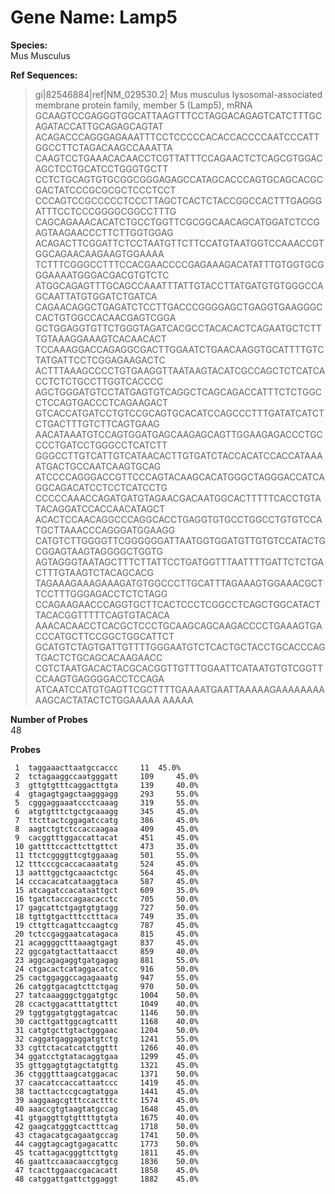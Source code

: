 # Gene Name: Lamp5    #  

__Species:__  
Mus Musculus

__Ref Sequences:__  
>gi|82546884|ref|NM_029530.2| Mus musculus lysosomal-associated membrane protein family, member 5 (Lamp5), mRNA
GCAAGTCCGAGGGTGGCATTAAGTTTCCTAGGACAGAGTCATCTTTGCAGATACCATTGCAGAGCAGTAT
ACAGACCCAGGGAGAAATTTCCTCCCCCACACCACCCCAATCCCATTGGCCTTCTAGACAAGCCAAATTA
CAAGTCCTGAAACACAACCTCGTTATTTCCAGAACTCTCAGCGTGGACAGCTCCTGCATCCTGGGTGCTT
CCTCTGCAGTGTGCGGCGGGAGAGCCATAGCACCCAGTGCAGCACGCGACTATCCCGCGCGCTCCCTCCT
CCCAGTCCGCCCCCTCCCTTAGCTCACTCTACCGGCCACTTTGAGGGATTTCCTCCCGGGGCGGCCTTTG
CAGCAGAAACACATCTGCCTGGTTCGCGGCAACAGCATGGATCTCCGAGTAAGAACCCTTCTTGGTGGAG
ACAGACTTCGGATTCTCCTAATGTTCTTCCATGTAATGGTCCAAACCGTGGCAGAACAAGAAGTGGAAAA
TCTTTCGGGCCTTTCCACGAACCCCGAGAAAGACATATTTGTGGTGCGGGAAAATGGGACGACGTGTCTC
ATGGCAGAGTTTGCAGCCAAATTTATTGTACCTTATGATGTGTGGGCCAGCAATTATGTGGATCTGATCA
CAGAACAGGCTGAGATCTCCTTGACCCGGGGAGCTGAGGTGAAGGGCCACTGTGGCCACAACGAGTCGGA
GCTGGAGGTGTTCTGGGTAGATCACGCCTACACACTCAGAATGCTCTTTGTAAAGGAAAGTCACAACACT
TCCAAAGGACCAGAGGCGACTTGGAATCTGAACAAGGTGCATTTTGTCTATGATTCCTCGGAGAAGACTC
ACTTTAAAGCCCCTGTGAAGGTTAATAAGTACATCGCCAGCTCTCATCACCTCTCTGCCTTGGTCACCCC
AGCTGGGATGTCCTATGAGTGTCAGGCTCAGCAGACCATTTCTCTGGCCTCCAGTGACCCTCAGAAGACT
GTCACCATGATCCTGTCCGCAGTGCACATCCAGCCCTTTGATATCATCTCTGACTTTGTCTTCAGTGAAG
AACATAAATGTCCAGTGGATGAGCAAGAGCAGTTGGAAGAGACCCTGCCCCTGATCCTGGGCCTCATCTT
GGGCCTTGTCATTGTCATAACACTTGTGATCTACCACATCCACCATAAAATGACTGCCAATCAAGTGCAG
ATCCCCAGGGACCGTTCCCAGTACAAGCACATGGGCTAGGGACCATCAGGCAGACATCCTCCTCATCCTG
CCCCCAAACCAGATGATGTAGAACGACAATGGCACTTTTTCACCTGTATACAGGATCCACCAACATAGCT
ACACTCCAACAGGCCCAGGCACCTGAGGTGTGCCTGGCCTGTGTCCATGCTTAAACCCAGGGATGGAAGG
CATGTCTTGGGGTTCGGGGGGATTAATGGTGGATGTTGTGTCCATACTGCGGAGTAAGTAGGGGCTGGTG
AGTAGGGTAATAGCTTTCTTATTCCTGATGGTTTAATTTTGATTCTCTGACTTTGTAAGTCTACAGCACG
TAGAAAGAAAGAAAGATGTGGCCCTTGCATTTAGAAAGTGGAAACGCTTCCTTTGGGAGACCTCTCTAGG
CCAGAAGAACCCAGGTGCTTCACTCCCTCGGCCTCAGCTGGCATACTTACACGGTTTTTCAGTGTACACA
AAACACAACCTCACGCTCCCTGCAAGCAGCAAGACCCCTGAAAGTGACCCATGCTTCCGGCTGGCATTCT
GCATGTCTAGTGATTGTTTTGGGAATGTCTCACTGCTACCTGCACCCAGTGACTCTGCAGCACAAGAACC
CGTCTAATGACACTACGCACGGTTGTTTGGAATTCATAATGTGTCGGTTCCAAGTGAGGGGACCTCCAGA
ATCAATCCATGTGAGTTCGCTTTTGAAAATGAATTAAAAAGAAAAAAAAAAGCACTATACTCTGGAAAAA
AAAAA

__Number of Probes__  
48

__Probes__  
 
     1	taggaaacttaatgccaccc	 11	 45.0%  
	 2	tctagaaggccaatgggatt	 109	 45.0%  
	 3	gttgtgtttcaggacttgta	 139	 40.0%  
	 4	gtagagtgagctaagggagg	 293	 55.0%  
	 5	cgggaggaaatccctcaaag	 319	 55.0%  
	 6	atgtgtttctgctgcaaagg	 345	 45.0%  
	 7	ttcttactcggagatccatg	 386	 45.0%  
	 8	aagtctgtctccaccaagaa	 409	 45.0%  
	 9	cacggtttggaccattacat	 451	 45.0%  
	 10	gattttccacttcttgttct	 473	 35.0%  
	 11	ttctcggggttcgtggaaag	 501	 55.0%  
	 12	tttcccgcaccacaaatatg	 524	 45.0%  
	 13	aatttggctgcaaactctgc	 564	 45.0%  
	 14	cccacacatcataaggtaca	 587	 45.0%  
	 15	atcagatccacataattgct	 609	 35.0%  
	 16	tgatctacccagaacacctc	 705	 50.0%  
	 17	gagcattctgagtgtgtagg	 727	 50.0%  
	 18	tgttgtgactttcctttaca	 749	 35.0%  
	 19	cttgttcagattccaagtcg	 787	 45.0%  
	 20	tctccgaggaatcatagaca	 815	 45.0%  
	 21	acaggggctttaaagtgagt	 837	 45.0%  
	 22	ggcgatgtacttattaacct	 859	 40.0%  
	 23	aggcagagaggtgatgagag	 881	 55.0%  
	 24	ctgacactcataggacatcc	 916	 50.0%  
	 25	cactggaggccagagaaatg	 947	 55.0%  
	 26	catggtgacagtcttctgag	 970	 50.0%  
	 27	tatcaaagggctggatgtgc	 1004	 50.0%  
	 28	ccactggacatttatgttct	 1049	 40.0%  
	 29	tggtggatgtggtagatcac	 1146	 50.0%  
	 30	cacttgattggcagtcattt	 1168	 40.0%  
	 31	catgtgcttgtactgggaac	 1204	 50.0%  
	 32	caggatgaggaggatgtctg	 1241	 55.0%  
	 33	cgttctacatcatctggttt	 1266	 40.0%  
	 34	ggatcctgtatacaggtgaa	 1299	 45.0%  
	 35	gttggagtgtagctatgttg	 1321	 45.0%  
	 36	ctgggtttaagcatggacac	 1371	 50.0%  
	 37	caacatccaccattaatccc	 1419	 45.0%  
	 38	tacttactccgcagtatgga	 1441	 45.0%  
	 39	aaggaagcgtttccactttc	 1574	 45.0%  
	 40	aaaccgtgtaagtatgccag	 1648	 45.0%  
	 41	gtgaggttgtgttttgtgta	 1675	 40.0%  
	 42	gaagcatgggtcactttcag	 1718	 50.0%  
	 43	ctagacatgcagaatgccag	 1741	 50.0%  
	 44	caggtagcagtgagacattc	 1773	 50.0%  
	 45	tcattagacgggttcttgtg	 1811	 45.0%  
	 46	gaattccaaacaaccgtgcg	 1836	 50.0%  
	 47	tcacttggaaccgacacatt	 1858	 45.0%  
	 48	catggattgattctggaggt	 1882	 45.0%  